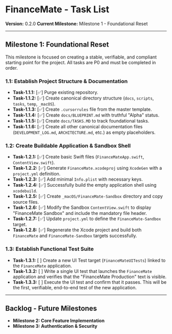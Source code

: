 # FinanceMate - Task List
**Version:** 0.2.0
**Current Milestone:** Milestone 1 - Foundational Reset

---

## Milestone 1: Foundational Reset

This milestone is focused on creating a stable, verifiable, and compliant starting point for the project. All tasks are P0 and must be completed in order.

### 1.1: Establish Project Structure & Documentation

*   **Task-1.1.1:** [✅] Purge existing repository.
*   **Task-1.1.2:** [✅] Create canonical directory structure (`docs`, `scripts`, `tasks`, `temp`, `_macOS`).
*   **Task-1.1.3:** [✅] Create `.cursorrules` file from the master template.
*   **Task-1.1.4:** [✅] Create `docs/BLUEPRINT.md` with truthful "Alpha" status.
*   **Task-1.1.5:** [✅] Create `docs/TASKS.MD` to track foundational tasks.
*   **Task-1.1.6:** [✅] Create all other canonical documentation files (`DEVELOPMENT_LOG.md`, `ARCHITECTURE.md`, etc.) as empty placeholders.

### 1.2: Create Buildable Application & Sandbox Shell

*   **Task-1.2.1:** [✅] Create basic Swift files (`FinanceMateApp.swift`, `ContentView.swift`).
*   **Task-1.2.2:** [✅] Generate `FinanceMate.xcodeproj` using `XcodeGen` with a `project.yml` definition.
*   **Task-1.2.3:** [✅] Add minimal `Info.plist` with necessary keys.
*   **Task-1.2.4:** [✅] Successfully build the empty application shell using `xcodebuild`.
*   **Task-1.2.5:** [✅] Create `_macOS/FinanceMate-Sandbox` directory and copy source files.
*   **Task-1.2.6:** [✅] Modify the Sandbox `ContentView.swift` to display "FinanceMate Sandbox" and include the mandatory file header.
*   **Task-1.2.7:** [✅] Update `project.yml` to define the `FinanceMate-Sandbox` target.
*   **Task-1.2.8:** [✅] Regenerate the Xcode project and build both `FinanceMate` and `FinanceMate-Sandbox` targets successfully.

### 1.3: Establish Functional Test Suite

*   **Task-1.3.1:** [ ] Create a new UI Test target (`FinanceMateUITests`) linked to the `FinanceMate` application.
*   **Task-1.3.2:** [ ] Write a single UI test that launches the `FinanceMate` application and verifies that the "FinanceMate Production" text is visible.
*   **Task-1.3.3:** [ ] Execute the UI test and confirm that it passes. This will be the first, verifiable, end-to-end test of the new application.

---
## Backlog - Future Milestones

*   **Milestone 2: Core Feature Implementation**
*   **Milestone 3: Authentication & Security** 